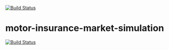 [![Build Status](https://dev.azure.com/juliansun31/motor-insurance-market-simulation/_apis/build/status/jsun31.motor-insurance-market-simulation?branchName=main)](https://dev.azure.com/juliansun31/motor-insurance-market-simulation/_build/latest?definitionId=1&branchName=main)

# motor-insurance-market-simulation

[![Build Status](https://dev.azure.com/juliansun31/motor-insurance-market-simulation/_apis/build/status/jsun31.motor-insurance-market-simulation?branchName=main)](https://dev.azure.com/juliansun31/motor-insurance-market-simulation/_build/latest?definitionId=1&branchName=main)
